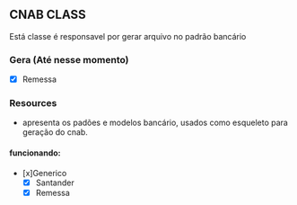 ## CNAB CLASS

Está classe é responsavel por gerar arquivo no padrão bancário

### Gera  (Até nesse momento)
 - [x] Remessa

### Resources

- apresenta os padões e modelos bancário, usados como esqueleto para geração do cnab.

#### funcionando:
- [x]Generico
    - [x] Santander
    - [x] Remessa

